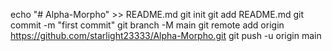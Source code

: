 echo "# Alpha-Morpho" >> README.md
git init
git add README.md
git commit -m "first commit"
git branch -M main
git remote add origin https://github.com/starlight23333/Alpha-Morpho.git
git push -u origin main

